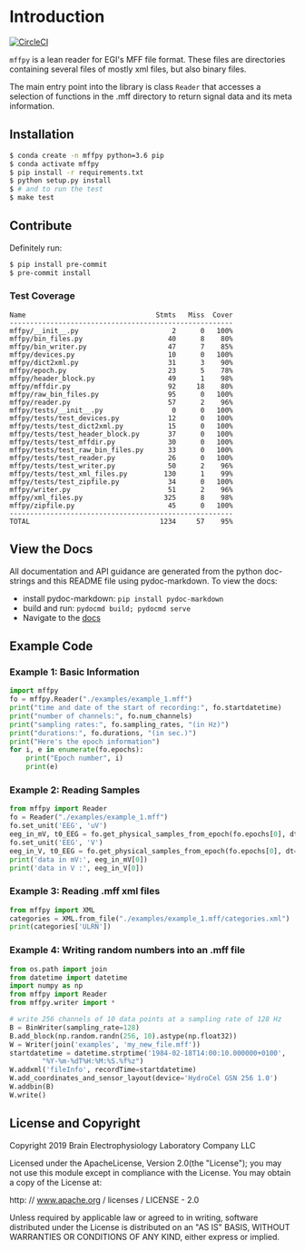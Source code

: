# Introduction

[![CircleCI](https://circleci.com/gh/BEL-Public/mffpy.svg?style=svg)](https://circleci.com/gh/BEL-Public/mffpy)

`mffpy` is a lean reader for EGI's MFF file format.  These files are
directories containing several files of mostly xml files, but also binary
files.

The main entry point into the library is class `Reader` that accesses a
selection of functions in the .mff directory to return signal data and its meta
information.

## Installation

```bash
$ conda create -n mffpy python=3.6 pip
$ conda activate mffpy
$ pip install -r requirements.txt
$ python setup.py install
$ # and to run the test
$ make test
```

## Contribute

Definitely run:
```bash
$ pip install pre-commit
$ pre-commit install
```

### Test Coverage

```
Name                                Stmts   Miss  Cover
-------------------------------------------------------
mffpy/__init__.py                       2      0   100%
mffpy/bin_files.py                     40      8    80%
mffpy/bin_writer.py                    47      7    85%
mffpy/devices.py                       10      0   100%
mffpy/dict2xml.py                      31      3    90%
mffpy/epoch.py                         23      5    78%
mffpy/header_block.py                  49      1    98%
mffpy/mffdir.py                        92     18    80%
mffpy/raw_bin_files.py                 95      0   100%
mffpy/reader.py                        57      2    96%
mffpy/tests/__init__.py                 0      0   100%
mffpy/tests/test_devices.py            12      0   100%
mffpy/tests/test_dict2xml.py           15      0   100%
mffpy/tests/test_header_block.py       37      0   100%
mffpy/tests/test_mffdir.py             30      0   100%
mffpy/tests/test_raw_bin_files.py      33      0   100%
mffpy/tests/test_reader.py             26      0   100%
mffpy/tests/test_writer.py             50      2    96%
mffpy/tests/test_xml_files.py         130      1    99%
mffpy/tests/test_zipfile.py            34      0   100%
mffpy/writer.py                        51      2    96%
mffpy/xml_files.py                    325      8    98%
mffpy/zipfile.py                       45      0   100%
-------------------------------------------------------
TOTAL                                1234     57    95%
```

## View the Docs

All documentation and API guidance are generated from the python doc-strings
and this README file using pydoc-markdown.  To view the docs:

* install pydoc-markdown: `pip install pydoc-markdown`
* build and run:  `pydocmd build; pydocmd serve`
* Navigate to the [docs](http://localhost:8000)

## Example Code

### Example 1:  Basic Information

```python
import mffpy
fo = mffpy.Reader("./examples/example_1.mff")
print("time and date of the start of recording:", fo.startdatetime)
print("number of channels:", fo.num_channels)
print("sampling rates:", fo.sampling_rates, "(in Hz)")
print("durations:", fo.durations, "(in sec.)")
print("Here's the epoch information")
for i, e in enumerate(fo.epochs):
    print("Epoch number", i)
    print(e)
```

### Example 2: Reading Samples

```python
from mffpy import Reader
fo = Reader("./examples/example_1.mff")
fo.set_unit('EEG', 'uV')
eeg_in_mV, t0_EEG = fo.get_physical_samples_from_epoch(fo.epochs[0], dt=0.1)['EEG']
fo.set_unit('EEG', 'V')
eeg_in_V, t0_EEG = fo.get_physical_samples_from_epoch(fo.epochs[0], dt=0.1)['EEG']
print('data in mV:', eeg_in_mV[0])
print('data in V :', eeg_in_V[0])
```

### Example 3: Reading .mff xml files

```python
from mffpy import XML
categories = XML.from_file("./examples/example_1.mff/categories.xml")
print(categories['ULRN'])
```

### Example 4: Writing random numbers into an .mff file

```python
from os.path import join
from datetime import datetime
import numpy as np
from mffpy import Reader
from mffpy.writer import *

# write 256 channels of 10 data points at a sampling rate of 128 Hz
B = BinWriter(sampling_rate=128)
B.add_block(np.random.randn(256, 10).astype(np.float32))
W = Writer(join('examples', 'my_new_file.mff'))
startdatetime = datetime.strptime('1984-02-18T14:00:10.000000+0100',
        "%Y-%m-%dT%H:%M:%S.%f%z")
W.addxml('fileInfo', recordTime=startdatetime)
W.add_coordinates_and_sensor_layout(device='HydroCel GSN 256 1.0')
W.addbin(B)
W.write()
```

## License and Copyright

Copyright 2019 Brain Electrophysiology Laboratory Company LLC

Licensed under the ApacheLicense, Version 2.0(the "License");
you may not use this module except in compliance with the License.
You may obtain a copy of the License at:

http: // www.apache.org / licenses / LICENSE - 2.0

Unless required by applicable law or agreed to in writing, software
distributed under the License is distributed on an
"AS IS" BASIS, WITHOUT WARRANTIES OR CONDITIONS OF
ANY KIND, either express or implied.
